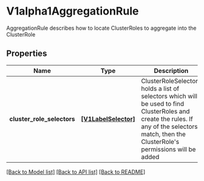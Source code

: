 # V1alpha1AggregationRule

AggregationRule describes how to locate ClusterRoles to aggregate into the ClusterRole

## Properties
Name | Type | Description | Notes
------------ | ------------- | ------------- | -------------
**cluster_role_selectors** | [**[V1LabelSelector]**](V1LabelSelector.md) | ClusterRoleSelectors holds a list of selectors which will be used to find ClusterRoles and create the rules. If any of the selectors match, then the ClusterRole&#39;s permissions will be added | [optional] 

[[Back to Model list]](../README.md#documentation-for-models) [[Back to API list]](../README.md#documentation-for-api-endpoints) [[Back to README]](../README.md)


